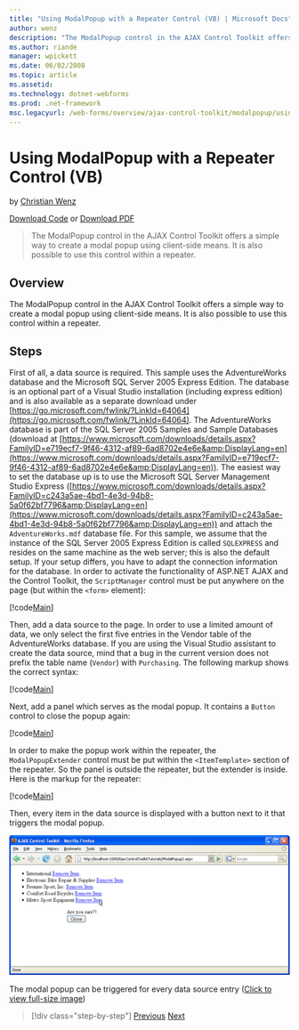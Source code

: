 ```yaml
---
title: "Using ModalPopup with a Repeater Control (VB) | Microsoft Docs"
author: wenz
description: "The ModalPopup control in the AJAX Control Toolkit offers a simple way to create a modal popup using client-side means. It is also possible to use this contr..."
ms.author: riande
manager: wpickett
ms.date: 06/02/2008
ms.topic: article
ms.assetid: 
ms.technology: dotnet-webforms
ms.prod: .net-framework
msc.legacyurl: /web-forms/overview/ajax-control-toolkit/modalpopup/using-modalpopup-with-a-repeater-control-vb
---
```

Using ModalPopup with a Repeater Control (VB)
====================
by [Christian Wenz](https://github.com/wenz)

[Download Code](http://download.microsoft.com/download/2/4/0/24052038-f942-4336-905b-b60ae56f0dd5/ModalPopup2.vb.zip) or [Download PDF](http://download.microsoft.com/download/b/6/a/b6ae89ee-df69-4c87-9bfb-ad1eb2b23373/modalpopup2VB.pdf)

> The ModalPopup control in the AJAX Control Toolkit offers a simple way to create a modal popup using client-side means. It is also possible to use this control within a repeater.


## Overview

The ModalPopup control in the AJAX Control Toolkit offers a simple way to create a modal popup using client-side means. It is also possible to use this control within a repeater.

## Steps

First of all, a data source is required. This sample uses the AdventureWorks database and the Microsoft SQL Server 2005 Express Edition. The database is an optional part of a Visual Studio installation (including express edition) and is also available as a separate download under [https://go.microsoft.com/fwlink/?LinkId=64064](https://go.microsoft.com/fwlink/?LinkId=64064). The AdventureWorks database is part of the SQL Server 2005 Samples and Sample Databases (download at [https://www.microsoft.com/downloads/details.aspx?FamilyID=e719ecf7-9f46-4312-af89-6ad8702e4e6e&amp;DisplayLang=en](https://www.microsoft.com/downloads/details.aspx?FamilyID=e719ecf7-9f46-4312-af89-6ad8702e4e6e&amp;DisplayLang=en)). The easiest way to set the database up is to use the Microsoft SQL Server Management Studio Express ([https://www.microsoft.com/downloads/details.aspx?FamilyID=c243a5ae-4bd1-4e3d-94b8-5a0f62bf7796&amp;DisplayLang=en](https://www.microsoft.com/downloads/details.aspx?FamilyID=c243a5ae-4bd1-4e3d-94b8-5a0f62bf7796&amp;DisplayLang=en)) and attach the `AdventureWorks.mdf` database file. For this sample, we assume that the instance of the SQL Server 2005 Express Edition is called `SQLEXPRESS` and resides on the same machine as the web server; this is also the default setup. If your setup differs, you have to adapt the connection information for the database. In order to activate the functionality of ASP.NET AJAX and the Control Toolkit, the `ScriptManager` control must be put anywhere on the page (but within the `<form>` element):

[!code[Main](using-modalpopup-with-a-repeater-control-vb/samples/sample1.xml)]

Then, add a data source to the page. In order to use a limited amount of data, we only select the first five entries in the Vendor table of the AdventureWorks database. If you are using the Visual Studio assistant to create the data source, mind that a bug in the current version does not prefix the table name (`Vendor`) with `Purchasing`. The following markup shows the correct syntax:

[!code[Main](using-modalpopup-with-a-repeater-control-vb/samples/sample2.xml)]

Next, add a panel which serves as the modal popup. It contains a `Button` control to close the popup again:

[!code[Main](using-modalpopup-with-a-repeater-control-vb/samples/sample3.xml)]

In order to make the popup work within the repeater, the `ModalPopupExtender` control must be put within the `<ItemTemplate>` section of the repeater. So the panel is outside the repeater, but the extender is inside. Here is the markup for the repeater:

[!code[Main](using-modalpopup-with-a-repeater-control-vb/samples/sample4.xml)]

Then, every item in the data source is displayed with a button next to it that triggers the modal popup.


[![The modal popup can be triggered for every data source entry](using-modalpopup-with-a-repeater-control-vb/_static/image2.png)](using-modalpopup-with-a-repeater-control-vb/_static/image1.png)

The modal popup can be triggered for every data source entry ([Click to view full-size image](using-modalpopup-with-a-repeater-control-vb/_static/image3.png))

>[!div class="step-by-step"]
[Previous](launching-a-modal-popup-window-from-server-code-vb.md)
[Next](handling-postbacks-from-a-modalpopup-vb.md)